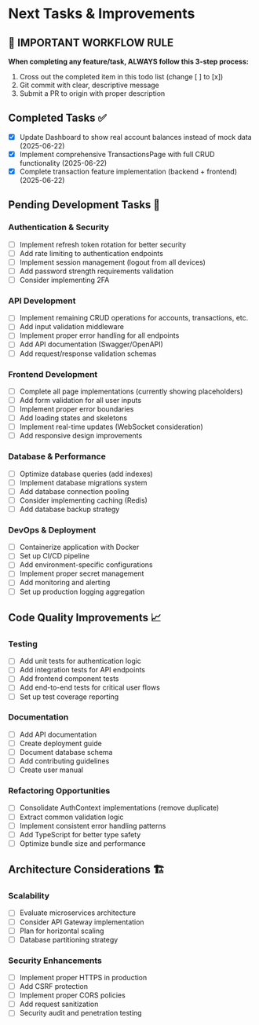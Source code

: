 # Next Tasks & Improvements

## 🔄 IMPORTANT WORKFLOW RULE
**When completing any feature/task, ALWAYS follow this 3-step process:**
1. Cross out the completed item in this todo list (change [ ] to [x])
2. Git commit with clear, descriptive message
3. Submit a PR to origin with proper description

## Completed Tasks ✅
- [x] Update Dashboard to show real account balances instead of mock data (2025-06-22)
- [x] Implement comprehensive TransactionsPage with full CRUD functionality (2025-06-22)
- [x] Complete transaction feature implementation (backend + frontend) (2025-06-22)

## Pending Development Tasks 🔧

### Authentication & Security
- [ ] Implement refresh token rotation for better security
- [ ] Add rate limiting to authentication endpoints
- [ ] Implement session management (logout from all devices)
- [ ] Add password strength requirements validation
- [ ] Consider implementing 2FA

### API Development
- [ ] Implement remaining CRUD operations for accounts, transactions, etc.
- [ ] Add input validation middleware
- [ ] Implement proper error handling for all endpoints
- [ ] Add API documentation (Swagger/OpenAPI)
- [ ] Add request/response validation schemas

### Frontend Development  
- [ ] Complete all page implementations (currently showing placeholders)
- [ ] Add form validation for all user inputs
- [ ] Implement proper error boundaries
- [ ] Add loading states and skeletons
- [ ] Implement real-time updates (WebSocket consideration)
- [ ] Add responsive design improvements

### Database & Performance
- [ ] Optimize database queries (add indexes)
- [ ] Implement database migrations system
- [ ] Add database connection pooling
- [ ] Consider implementing caching (Redis)
- [ ] Add database backup strategy

### DevOps & Deployment
- [ ] Containerize application with Docker
- [ ] Set up CI/CD pipeline
- [ ] Add environment-specific configurations
- [ ] Implement proper secret management
- [ ] Add monitoring and alerting
- [ ] Set up production logging aggregation

## Code Quality Improvements 📈

### Testing
- [ ] Add unit tests for authentication logic
- [ ] Add integration tests for API endpoints
- [ ] Add frontend component tests
- [ ] Add end-to-end tests for critical user flows
- [ ] Set up test coverage reporting

### Documentation
- [ ] Add API documentation
- [ ] Create deployment guide
- [ ] Document database schema
- [ ] Add contributing guidelines
- [ ] Create user manual

### Refactoring Opportunities
- [ ] Consolidate AuthContext implementations (remove duplicate)
- [ ] Extract common validation logic
- [ ] Implement consistent error handling patterns
- [ ] Add TypeScript for better type safety
- [ ] Optimize bundle size and performance

## Architecture Considerations 🏗️

### Scalability
- [ ] Evaluate microservices architecture 
- [ ] Consider API Gateway implementation
- [ ] Plan for horizontal scaling
- [ ] Database partitioning strategy

### Security Enhancements
- [ ] Implement proper HTTPS in production
- [ ] Add CSRF protection
- [ ] Implement proper CORS policies
- [ ] Add request sanitization
- [ ] Security audit and penetration testing